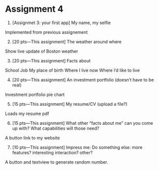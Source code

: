 # Assignment 4

1. [Assignmet 3: your first app] My name, my selfie

  Implemented from previous assignement
  
2. [20 pts—This assignment] The weather around where

  Show live update of Boston weather
  
3. [20 pts—This assignment] Facts about

  School
  Job
  My place of birth
  Where I live now
  Where I’d like to live

4. [20 pts—This assignment] An investment portfolio (doesn’t have to be real)

  Investment portfolio pie chart

5. [15 pts—This assignment] My resume/CV (upload a file?)

  Loads my resume pdf
  
6. [15 pts—This assignment] What other “facts about me” can you come up with? What capabilities will those need?

  A button link to my website
  
7. [10 pts—This assignment] Impress me: Do something else: more features? interesting interaction? other?

  A button and textview to generate random number.
